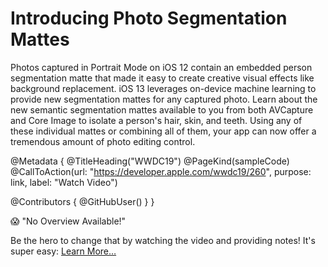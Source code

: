 # Introducing Photo Segmentation Mattes

Photos captured in Portrait Mode on iOS 12 contain an embedded person segmentation matte that made it easy to create creative visual effects like background replacement. iOS 13 leverages on-device machine learning to provide new segmentation mattes for any captured photo. Learn about the new semantic segmentation mattes available to you from both AVCapture and Core Image to isolate a person's hair, skin, and teeth. Using any of these individual mattes or combining all of them, your app can now offer a tremendous amount of photo editing control.

@Metadata {
   @TitleHeading("WWDC19")
   @PageKind(sampleCode)
   @CallToAction(url: "https://developer.apple.com/wwdc19/260", purpose: link, label: "Watch Video")

   @Contributors {
      @GitHubUser(<replace this with your GitHub handle>)
   }
}

😱 "No Overview Available!"

Be the hero to change that by watching the video and providing notes! It's super easy:
 [Learn More…](https://wwdcnotes.github.io/WWDCNotes/documentation/wwdcnotes/contributing)
